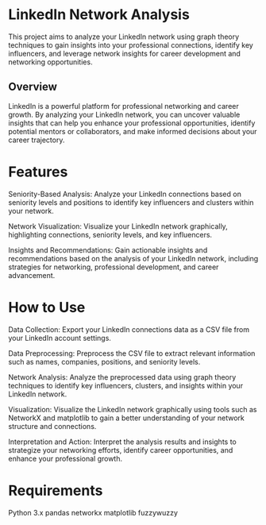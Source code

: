 # LinkedIn Network Analysis

This project aims to analyze your LinkedIn network using graph theory techniques to gain insights into your professional connections, identify key influencers, and leverage network insights for career development and networking opportunities.

## Overview
LinkedIn is a powerful platform for professional networking and career growth. By analyzing your LinkedIn network, you can uncover valuable insights that can help you enhance your professional opportunities, identify potential mentors or collaborators, and make informed decisions about your career trajectory.

# Features
Seniority-Based Analysis: Analyze your LinkedIn connections based on seniority levels and positions to identify key influencers and clusters within your network.

Network Visualization: Visualize your LinkedIn network graphically, highlighting connections, seniority levels, and key influencers.

Insights and Recommendations: Gain actionable insights and recommendations based on the analysis of your LinkedIn network, including strategies for networking, professional development, and career advancement.

# How to Use
Data Collection: Export your LinkedIn connections data as a CSV file from your LinkedIn account settings.

Data Preprocessing: Preprocess the CSV file to extract relevant information such as names, companies, positions, and seniority levels.

Network Analysis: Analyze the preprocessed data using graph theory techniques to identify key influencers, clusters, and insights within your LinkedIn network.

Visualization: Visualize the LinkedIn network graphically using tools such as NetworkX and matplotlib to gain a better understanding of your network structure and connections.

Interpretation and Action: Interpret the analysis results and insights to strategize your networking efforts, identify career opportunities, and enhance your professional growth.

# Requirements
Python 3.x
pandas
networkx
matplotlib
fuzzywuzzy
